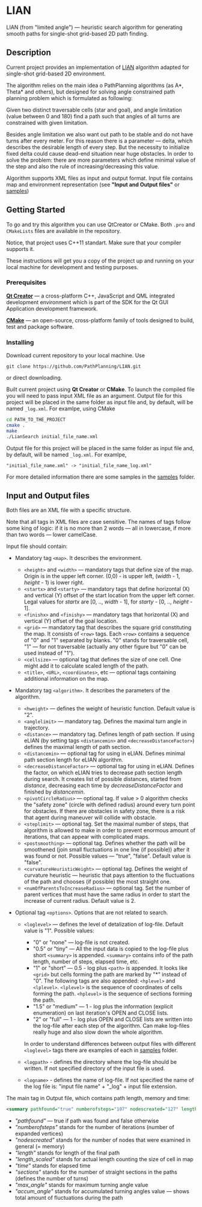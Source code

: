 # LIAN

LIAN (from "limited angle") &mdash; heuristic search algorithm for generating smooth paths for single-shot grid-based 2D path finding.

## Description
Current project provides an implementation of [LIAN](https://arxiv.org/pdf/1506.01864.pdf) algorithm adapted for single-shot grid-based 2D environment.

The algorithm relies on the main idea o PathPlanning algorithms (as A\*, Theta\* and others), but designed for solving angle constrained path planning problem which is formulated as following:

Given two distinct traversable cells (star and goal), and angle limitation (value between 0 and 180) find a path such that angles of all turns are constrained with given limitation.

Besides angle limitation we also want out path to be stable and do not have turns after every meter. For this reason there is a parameter &mdash; delta, which describes the desirable length of every step. But the necessity to initialize fixed delta could cause dead-end situation near huge obstacles. In order to solve the problem: there are more parameters which define minimal value of the step and also the rule of increasing/decreasing this value.


Algorithm supports XML files as input and output format. Input file contains map and environment representation (see __"Input and Output files"__ or [samples](https://github.com/PathPlanning/LIAN/tree/master/examples))

## Getting Started

To go and try this algorithm you can use QtCreator or CMake.
Both `.pro` and `CMakeLists` files are available in the repository.

Notice, that project uses C++11 standart. Make sure that your compiler supports it.

These instructions will get you a copy of the project up and running on your local machine for development and testing purposes.

### Prerequisites

**[Qt Creator](https://info.qt.io/download-qt-for-device-creation?hsCtaTracking=c80600ba-f2ea-45ed-97ef-6949c1c4c236%7C643bd8f4-2c59-4c4c-ba1a-4aaa05b51086)**  &mdash; a cross-platform C++, JavaScript and QML integrated development environment which is part of the SDK for the Qt GUI Application development framework.

**[CMake](https://cmake.org/)** &mdash; an open-source, cross-platform family of tools designed to build, test and package software.

### Installing

Download current repository to your local machine. Use
```
git clone https://github.com/PathPlanning/LIAN.git
```
or direct downloading.

Built current project using **Qt Creator** or **CMake**. To launch the compiled file you will need to pass input XML file as an argument. Output file for this project will be placed in the same folder as input file and, by default, will be named `_log.xml`. For examlpe, using CMake
```bash
cd PATH_TO_THE_PROJECT
cmake .
make
./LianSearch initial_file_name.xml
```
Output file for this project will be placed in the same folder as input file and, by default, will be named `_log.xml`. For examlpe,
```
"initial_file_name.xml" -> "initial_file_name_log.xml"
```
For more detailed information there are some samples in the [samples](https://github.com/PathPlanning/LIAN/tree/master/examples) folder.

## Input and Output files

Both files are an XML file with a specific structure.

Note that all tags in XML files are case sensitive. The names of tags follow some king of logic: if it is no more than 2 words &mdash; all in lowercase, if more than two words &mdash; lower camelCase.

Input file should contain:

* Mandatory tag `<map>`. It describes the environment.
    * `<height>` and `<width>` &mdash; mandatory tags that define size of the map. Origin is in the upper left corner. (0,0) - is upper left, (*width* - 1, *height* - 1) is lower right.
    * `<startx>` and `<starty>` &mdash; mandatory tags that define horizontal (X) and vertical (Y) offset of the start location from the upper left corner. Legal values for *startx* are [0, .., *width* - 1], for *starty* - [0, .., *height* - 1].
    * `<finishx>` and `<finishy>` &mdash; mandatory tags that horizontal (X) and vertical (Y) offset of the goal location.
    * `<grid>` &mdash; mandatory tag that describes the square grid constituting the map. It consists of `<row>` tags. Each `<row>` contains a sequence of "0" and "1" separated by blanks. "0" stands for traversable cell, "1" &mdash; for not traversable (actually any other figure but "0" can be used instead of "1").
    * `<cellsize>` &mdash; optional tag that defines the size of one cell. One might add it to calculate scaled length of the path.
    * `<title>`, `<URL>`, `<coordinates>`, etc &mdash; optional tags containing additional information on the map.

* Mandatory tag `<algorithm>`. It describes the parameters of the algorithm.

    * `<hweight>` &mdash; defines the weight of heuristic function. Default value is "2".
    * `<anglelimit>` &mdash; mandatory tag. Defines the maximal turn angle in trajectory.
    * `<distance>` &mdash; mandatory tag. Defines length of path section. If using eLIAN (by setting tags `<distancemin>` and `<decreaseDistanceFactor>`) defines the maximal length of path section.
    * `<distancemin>` &mdash; optional tag for using in eLIAN. Defines minimal path section length for eLIAN algorithm.
    * `<decreaseDistanceFactor>` &mdash; optional tag for using in eLIAN. Defines the factor, on which eLIAN tries to decrease path section length during search. It creates list of possible distances, started from *distance*, decreasing each time by *decreaseDistanceFactor* and finished by *distancemin*.
    * `<pivotCircleRadius>` &mdash; optional tag. If value > 0 algorithm checks the "safety zone" (circle with defined radius) around every turn point for obstacles. If there are obstacles in safety zone, there is a risk that agent during maneuver will collide with obstacle.
    * `<steplimit>` &mdash; optional tag. Set the maximal number of steps, that algorithm is allowed to make in order to prevent enormous amount of iterations, that can appear with complicated maps.
    * `<postsmoothing>` &mdash; optional tag. Defines whether the path will be smoothened (join small fluctuations in one line (if possible)) after it was found or not. Possible values &mdash; "true", "false". Default value is "false".
    * `<curvatureHeuristicWeight>` &mdash; optional tag. Defines the weight of curvature heuristic &mdash; heuristic that pays attention to the fluctuations of the path and chooses (if possible) the most straight one.
    * `<numOfParentsToIncreaseRadius>` &mdash; optional tag. Set the number of parent vertices that must have the same radius in order to start the increase of current radius. Default value is 2.

* Optional tag `<options>`. Options that are not related to search.

    * `<loglevel>` &mdash; defines the level of detalization of log-file. Default value is "1". Possible values:
        - "0" or "none" &mdash; log-file is not created.
        - "0.5" or "tiny" &mdash; All the input data is copied to the log-file plus short `<summary>` is appended. `<summary>` contains info of the path length, number of steps, elapsed time, etc.
        - "1" or "short" &mdash; 0.5 - log plus `<path>` is appended. It looks like `<grid>` but cells forming the path are marked by "\*" instead of "0". The following tags are also appended: `<hplevel>` and `<lplevel>`. `<lplevel>` is the sequence of coordinates of cells forming the path. `<hplevel>` is the sequence of sections forming the path.
        - "1.5" or "medium" &mdash; 1 - log plus the information (explicit enumeration) on last iteration's OPEN and CLOSE lists.
        - "2" or "full" &mdash; 1 - log plus OPEN and CLOSE lists are written into the log-file after each step of the algorithm. Can make log-files really huge and also slow down the whole algorithm.

        In order to understand differences between output files with different `<loglevel>` tags there are examples of each in [samples](https://github.com/PathPlanning/LIAN/tree/master/examples) folder.

    * `<logpath>` - defines the directory where the log-file should be written. If not specified directory of the input file is used.
    * `<logname>` - defines the name of log-file. If not specified the name of the log file is: "input file name" + "\_log" + input file extension.

The main tag in Output file, which contains path length, memory and time:
```xml
<summary pathfound="true" numberofsteps="107" nodescreated="127" length="15.414213" length_scaled="41.618375587463383" time="0.000512" sections="4" max_angle="15.9034" accum_angle="365.5412" />
```
* _"pathfound"_ &mdash; true if path was found and false otherwise
* _"numberofsteps"_ stands for the number of iterations (number of expanded vertices)
* _"nodescreated"_  stands for the number of nodes that were examined in general (= memory)
* _"length"_ stands for length of the final path
* *"length\_scaled"* stands for actual length counting the size of cell in map
* _"time"_ stands for elapsed time
* _"sections"_ stands for the number of straight sections in the paths (defines the number of turns)
* *"max\_angle"* stands for maximum turning angle value
* *"accum\_angle"* stands for accumulated turning angles value &mdash; shows total amount of fluctuations during the path

